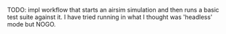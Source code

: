 
TODO: impl workflow that starts an airsim simulation
and then runs a basic test suite against it. I have tried
running in what I thought was 'headless' mode but NOGO.

